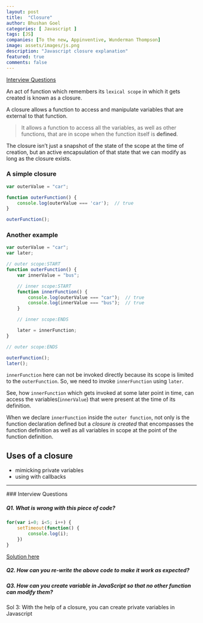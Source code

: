 ```yaml
---
layout: post
title:  "Closure"
author: Bhushan Goel
categories: [ Javascript ]
tags: [JS]
companies: [To the new, Appinventive, Wunderman Thompson]
image: assets/images/js.png
description: "Javascript closure explanation"
featured: true
comments: false
---
```

[Interview Questions](#interview-questions)

An act of function which remembers its `lexical scope` in which it gets created is known as a closure.

A closure allows a function to access and manipulate variables that are external to that function.

> It allows a function to access all the variables, as well as other functions, that are in scope when the function itself is **defined**.

The closure isn’t just a snapshot of the state of the scope at the time of creation, but an active encapsulation of that state that we can modify as long as the closure exists.

### A simple closure

```javascript
var outerValue = "car";

function outerFunction() {
    console.log(outerValue === 'car');  // true
}

outerFunction();
```

### Another example

```javascript
var outerValue = "car";
var later;

// outer scope:START
function outerFunction() {
    var innerValue = "bus";

    // inner scope:START
    function innerFunction() {
        console.log(outerValue === "car");  // true
        console.log(innerValue === "bus");  // true
    }

    // inner scope:ENDS

    later = innerFunction;
}

// outer scope:ENDS

outerFunction();
later();
```

`innerFunction` here can not be invoked directly because its scope is limited to the `outerFunction`. So, we need to invoke `innerFunction` using `later`.

See, how `innerFunction` which gets invoked at some later point in time, can access the variables\(`innerValue`\) that were present at the time of its definition.

When we declare `innerFunction` inside the `outer function`, not only is the function declaration defined but a _closure is created_ that encompasses the function definition as well as all variables in scope at the point of the function definition.

## Uses of a closure

* mimicking private variables
* using with callbacks

<hr>
### Interview Questions

##### Q1. What is wrong with this piece of code?

```javascript
for(var i=0; i<5; i++) {
    setTimeout(function() {
        console.log(i);
    })
}
```

[Solution here](js-interview/closures-1.md)

##### Q2. How can you re-write the above code to make it work as expected?

##### Q3. How can you create variable in JavaScript so that no other function can modify them?
Sol 3: With the help of a closure, you can create private variables in Javascript
